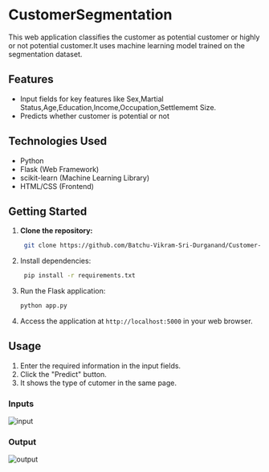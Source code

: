 # CustomerSegmentation
This web application classifies the customer as potential customer or highly or not potential customer.It uses machine learning model trained on the segmentation dataset.
## Features

- Input fields for key features like Sex,Martial Status,Age,Education,Income,Occupation,Settlememt Size.
- Predicts whether customer is potential or not


## Technologies Used

- Python
- Flask (Web Framework)
- scikit-learn (Machine Learning Library)
- HTML/CSS (Frontend)

## Getting Started

1. **Clone the repository:**
   ```bash
    git clone https://github.com/Batchu-Vikram-Sri-Durganand/Customer-Segmentation.git
    ```
2. Install dependencies:
   ```bash
    pip install -r requirements.txt
    ```
3. Run the Flask application:

    ```bash
    python app.py
    ```
4. Access the application at `http://localhost:5000` in your web browser.

## Usage

1. Enter the required information in the input fields.
2. Click the "Predict" button.
3. It shows the type of cutomer in the same page.
   
### Inputs
![input](https://github.com/ch-sravya1712/CustomerSegmentation/assets/94795846/3ac3b200-da16-4649-bfe2-80f1097c56de)
### Output
![output](https://github.com/ch-sravya1712/CustomerSegmentation/assets/94795846/e6157d61-8c86-436a-a86b-e10b2217b645)




